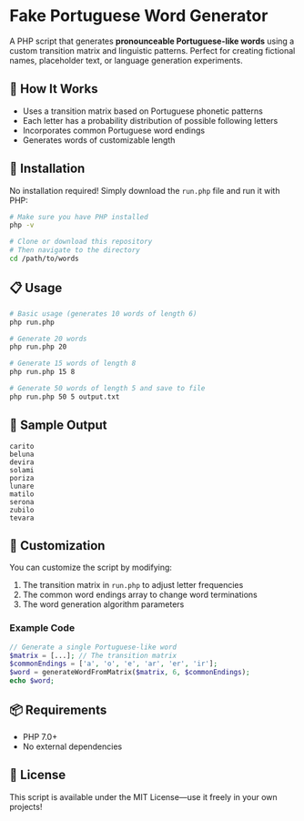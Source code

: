 # Fake Portuguese Word Generator

A PHP script that generates **pronounceable Portuguese-like words** using a custom transition matrix and linguistic patterns. Perfect for creating fictional names, placeholder text, or language generation experiments.

## 🧠 How It Works

- Uses a transition matrix based on Portuguese phonetic patterns
- Each letter has a probability distribution of possible following letters
- Incorporates common Portuguese word endings
- Generates words of customizable length

## 🚀 Installation

No installation required! Simply download the `run.php` file and run it with PHP:

```bash
# Make sure you have PHP installed
php -v

# Clone or download this repository
# Then navigate to the directory
cd /path/to/words
```

## 📋 Usage

```bash
# Basic usage (generates 10 words of length 6)
php run.php

# Generate 20 words
php run.php 20

# Generate 15 words of length 8
php run.php 15 8

# Generate 50 words of length 5 and save to file
php run.php 50 5 output.txt
```

## 🧪 Sample Output

```
carito
beluna
devira
solami
poriza
lunare
matilo
serona
zubilo
tevara
```

## 🔧 Customization

You can customize the script by modifying:

1. The transition matrix in `run.php` to adjust letter frequencies
2. The common word endings array to change word terminations
3. The word generation algorithm parameters

### Example Code

```php
// Generate a single Portuguese-like word
$matrix = [...]; // The transition matrix
$commonEndings = ['a', 'o', 'e', 'ar', 'er', 'ir']; 
$word = generateWordFromMatrix($matrix, 6, $commonEndings);
echo $word;
```

## 📦 Requirements

* PHP 7.0+
* No external dependencies

## 📝 License

This script is available under the MIT License—use it freely in your own projects!



